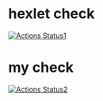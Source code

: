 # hexlet check
[![Actions Status1](https://github.com/AAO2014/devops-for-programmers-project-lvl1/workflows/hexlet-check/badge.svg)](https://github.com/AAO2014/devops-for-programmers-project-lvl1/actions)

# my check
[![Actions Status2](https://github.com/AAO2014/devops-for-programmers-project-lvl1/workflows/push/badge.svg)](https://github.com/AAO2014/devops-for-programmers-project-lvl1/actions)

